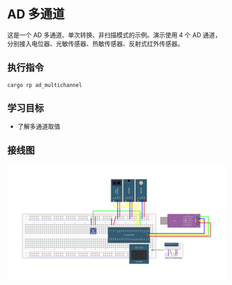 # AD 多通道

这是一个 AD 多通道、单次转换、非扫描模式的示例。演示使用 4 个 AD 通道，分别接入电位器、光敏传感器、热敏传感器、反射式红外传感器。

## 执行指令

```shell
cargo rp ad_multichannel
```

## 学习目标

- 了解多通道取值

## 接线图

![](../../../images/wiring_diagram/7-2%20AD多通道.jpg)
